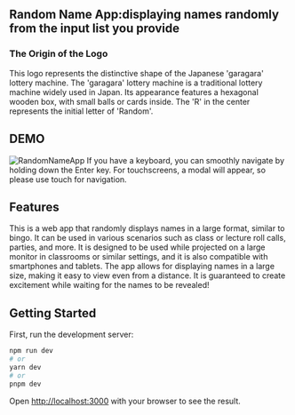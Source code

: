 ## Random Name App:displaying names randomly from the input list you provide
<picture>
  <source media="(prefers-color-scheme: dark)" srcset="https://github.com/NyNaNr/randomNameApp/assets/123739414/931a2314-e8d6-481d-bc9d-da65c817a69e">
  <source media="(prefers-color-scheme: light)" srcset="https://github.com/NyNaNr/randomNameApp/assets/123739414/2e796aff-68ea-455b-8c38-2c5987284988">
</picture>

### The Origin of the Logo
This logo represents the distinctive shape of the Japanese 'garagara' lottery machine. The 'garagara' lottery machine is a traditional lottery machine widely used in Japan. Its appearance features a hexagonal wooden box, with small balls or cards inside. The 'R' in the center represents the initial letter of 'Random'.


## DEMO
![RandomNameApp](https://github.com/NyNaNr/randomNameApp/assets/123739414/89a98732-ec8b-4aa4-8580-d9903c5bb839)
If you have a keyboard, you can smoothly navigate by holding down the Enter key. For touchscreens, a modal will appear, so please use touch for navigation.

## Features
This is a web app that randomly displays names in a large format, similar to bingo. It can be used in various scenarios such as class or lecture roll calls, parties, and more. It is designed to be used while projected on a large monitor in classrooms or similar settings, and it is also compatible with smartphones and tablets. The app allows for displaying names in a large size, making it easy to view even from a distance. It is guaranteed to create excitement while waiting for the names to be revealed!


## Getting Started

First, run the development server:

```bash
npm run dev
# or
yarn dev
# or
pnpm dev
```

Open [http://localhost:3000](http://localhost:3000) with your browser to see the result.


